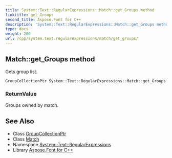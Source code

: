 ```yaml
---
title: System::Text::RegularExpressions::Match::get_Groups method
linktitle: get_Groups
second_title: Aspose.Font for C++
description: 'System::Text::RegularExpressions::Match::get_Groups method. Gets group list in C++.'
type: docs
weight: 200
url: /cpp/system.text.regularexpressions/match/get_groups/
---
```

## Match::get_Groups method


Gets group list.

```cpp
GroupCollectionPtr System::Text::RegularExpressions::Match::get_Groups()
```


### ReturnValue

Groups owned by match.

## See Also

* Class [GroupCollectionPtr](../../groupcollectionptr/)
* Class [Match](../)
* Namespace [System::Text::RegularExpressions](../../)
* Library [Aspose.Font for C++](../../../)
